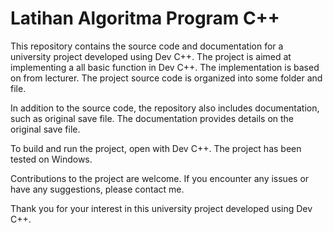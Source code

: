 #  Latihan Algoritma Program C++

This repository contains the source code and documentation for a university project developed using Dev C++. The project is aimed at implementing a all basic function in Dev C++. The implementation is based on from lecturer. The project source code is organized into some folder and file.

In addition to the source code, the repository also includes documentation, such as original save file. The documentation provides details on the original save file.

To build and run the project, open with Dev C++. The project has been tested on Windows.

Contributions to the project are welcome. If you encounter any issues or have any suggestions, please contact me.

Thank you for your interest in this university project developed using Dev C++.
